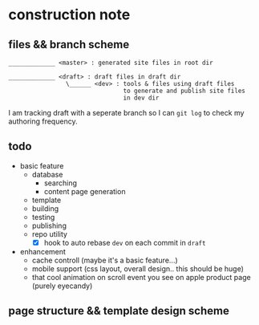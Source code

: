 # construction note

## files && branch scheme

```text
_____________ <master> : generated site files in root dir

_____________ <draft> : draft files in draft dir
                \______ <dev> : tools & files using draft files
                                to generate and publish site files
                                in dev dir
```

I am tracking draft with a seperate branch so I can `git log` to check my authoring frequency.

## todo

- basic feature
  - database
    - searching
    - content page generation
  - template
  - building
  - testing
  - publishing
  - repo utility
    - [x] hook to auto rebase `dev` on each commit in `draft`
- enhancement
  - cache controll (maybe it's a basic feature...)
  - mobile support (css layout, overall design.. this should be huge)
  - that cool animation on scroll event you see on apple product page (purely eyecandy)

## page structure && template design scheme
